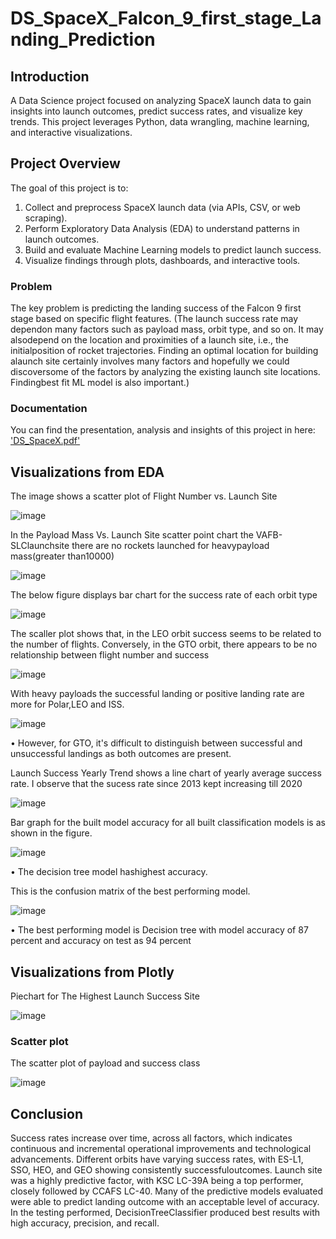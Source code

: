 # DS_SpaceX_Falcon_9_first_stage_Landing_Prediction
## Introduction
A Data Science project focused on analyzing SpaceX launch data to gain insights into launch outcomes, predict success rates, and visualize key trends. This project leverages Python, data wrangling, machine learning, and interactive visualizations.

## Project Overview

The goal of this project is to:
1. Collect and preprocess SpaceX launch data (via APIs, CSV, or web scraping).
2. Perform Exploratory Data Analysis (EDA) to understand patterns in launch outcomes.
3. Build and evaluate Machine Learning models to predict launch success.
4. Visualize findings through plots, dashboards, and interactive tools.
   
### Problem 

The key problem is predicting the landing success of the Falcon 9 first stage based on specific flight features.
(The launch success rate may dependon many factors such as payload mass, orbit type, and so on. It may alsodepend on the location and proximities of a launch site, i.e., the initialposition of rocket trajectories. Finding an optimal location for building alaunch site certainly involves many factors and hopefully we could discoversome of the factors by analyzing the existing launch site locations. Findingbest fit ML model is also important.)

### Documentation 

You can find the presentation, analysis and insights of this project in here: ['DS_SpaceX.pdf'](DS_SpaceX.pdf) 

## Visualizations from EDA

The image shows a scatter plot of Flight Number vs. Launch Site

![image](visuals/Screenshot%202025-09-01%20230538.png)

In the Payload Mass Vs. Launch Site scatter point chart the VAFB-SLClaunchsite there are no rockets launched for heavypayload mass(greater than10000)

![image](visuals/Screenshot%202025-09-01%20230713.png)

The below figure displays bar chart for the success rate of each orbit type

![image](visuals/Screenshot%202025-09-01%20230835.png)

The scaller plot shows that, in the LEO orbit success seems to be related to the number of flights. Conversely, in the GTO orbit, there appears to be no relationship between flight number and success

![image](visuals/Screenshot%202025-09-01%20230957.png)

With heavy payloads the successful landing or positive landing rate are more for Polar,LEO and ISS. 

![image](visuals/Screenshot%202025-09-01%20231311.png)

• However, for GTO, it's difficult to distinguish between successful and unsuccessful landings as both outcomes are present.

Launch Success Yearly Trend shows a line chart of yearly average success rate. I observe that the sucess rate since 2013 kept increasing till 2020

![image](visuals/Screenshot%202025-09-01%20231424.png)

Bar graph for the built model accuracy for all built classification models is as shown in the figure.

![image](visuals/model_accuracy.png)

• The decision tree model hashighest accuracy.

This is the confusion matrix of the best performing model.

![image](visuals/Screenshot%202025-09-01%20234618.png)

• The best performing model is Decision tree with model accuracy of 87 percent and accuracy on test as 94 percent

## Visualizations from Plotly

Piechart for The Highest Launch Success Site

![image](visuals/Screenshot%202025-09-01%20233845.png)

### Scatter plot

The scatter plot of payload and success class

![image](visuals/Screenshot%202025-09-01%20233911.png)

## Conclusion

Success rates increase over time, across all factors, which indicates continuous and incremental operational improvements and technological advancements. Different orbits have varying success rates, with ES-L1, SSO, HEO, and GEO showing consistently successfuloutcomes. Launch site was a highly predictive factor, with KSC LC-39A being a top performer, closely followed by CCAFS LC-40. Many of the predictive models evaluated were able to predict landing outcome with an acceptable level of accuracy. In the testing performed, DecisionTreeClassifier produced best results with high accuracy, precision, and recall.
